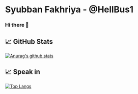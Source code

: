 # Syubban Fakhriya - @HellBus1
### Hi there 👋

<!--
**HellBus1/HellBus1** is a ✨ _special_ ✨ repository because its `README.md` (this file) appears on your GitHub profile.

Here are some ideas to get you started:

- 🔭 I’m currently working on ...
- 🌱 I’m currently learning ...
- 👯 I’m looking to collaborate on ...
- 🤔 I’m looking for help with ...
- 💬 Ask me about ...
- 📫 How to reach me: ...
- 😄 Pronouns: ...
- ⚡ Fun fact: ...
-->

## &#x1f4c8; GitHub Stats

[![Anurag's github stats](https://github-readme-stats.vercel.app/api?username=HellBus1&show_icons=true&theme=tokyonight)](https://github.com/anuraghazra/github-readme-stats)

## &#x1f4c8; Speak in

[![Top Langs](https://github-readme-stats.vercel.app/api/top-langs/?username=HellBus1&layout=compact)](https://github.com/anuraghazra/github-readme-stats)
